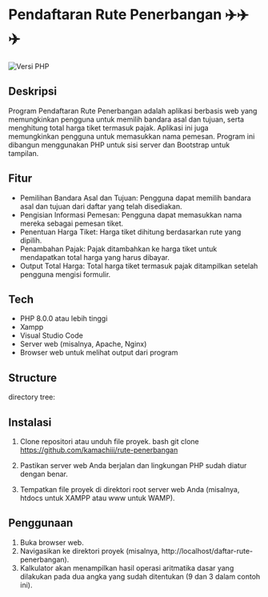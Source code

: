 # Pendaftaran Rute Penerbangan ✈️✈️✈️

![Versi PHP](https://img.shields.io/badge/PHP-8.0.0%2B-blue)

## Deskripsi
Program Pendaftaran Rute Penerbangan adalah aplikasi berbasis web yang memungkinkan pengguna untuk memilih bandara asal dan tujuan, serta menghitung total harga tiket termasuk pajak. Aplikasi ini juga memungkinkan pengguna untuk memasukkan nama pemesan. Program ini dibangun menggunakan PHP untuk sisi server dan Bootstrap untuk tampilan.

## Fitur

- Pemilihan Bandara Asal dan Tujuan: Pengguna dapat memilih bandara asal dan tujuan dari daftar yang telah disediakan.
- Pengisian Informasi Pemesan: Pengguna dapat memasukkan nama mereka sebagai pemesan tiket.
- Penentuan Harga Tiket: Harga tiket dihitung berdasarkan rute yang dipilih.
- Penambahan Pajak: Pajak ditambahkan ke harga tiket untuk mendapatkan total harga yang harus dibayar.
- Output Total Harga: Total harga tiket termasuk pajak ditampilkan setelah pengguna mengisi formulir.

## Tech
- PHP 8.0.0 atau lebih tinggi
- Xampp
- Visual Studio Code
- Server web (misalnya, Apache, Nginx)
- Browser web untuk melihat output dari program

## Structure 
directory tree:


## Instalasi
1. Clone repositori atau unduh file proyek.
    bash
    git clone https://github.com/kamachiii/rute-penerbangan
    
2. Pastikan server web Anda berjalan dan lingkungan PHP sudah diatur dengan benar.
3. Tempatkan file proyek di direktori root server web Anda (misalnya, htdocs untuk XAMPP atau www untuk WAMP).

## Penggunaan
1. Buka browser web.
2. Navigasikan ke direktori proyek (misalnya, http://localhost/daftar-rute-penerbangan).
3. Kalkulator akan menampilkan hasil operasi aritmatika dasar yang dilakukan pada dua angka yang sudah ditentukan (9 dan 3 dalam contoh ini).
